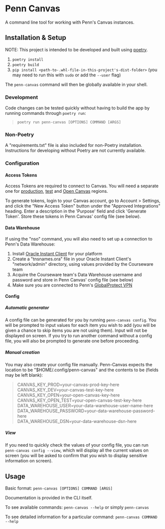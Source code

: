 # Penn Canvas

A command line tool for working with Penn's Canvas instances.

## Installation & Setup

NOTE: This project is intended to be developed and built using [poetry](https://python-poetry.org/).

1. `poetry install`
2. `poetry build`
3. `pip install <path-to-.whl-file-in-this-project's-dist-folder>` (you may need to run this with `sudo` or add the `--user` flag)

The `penn-canvas` command will then be globally available in your shell.

### Development

Code changes can be tested quickly without having to build the app by running commands through `poetry run`:

> `poetry run penn-canvas [OPTIONS] COMMAND [ARGS]`

### Non-Poetry

A "requirements.txt" file is also included for non-Poetry installation. Instructions for developing without Poetry are not currently available.

### Configuration

#### Access Tokens

Access Tokens are required to connect to Canvas. You will need a separate one for [production](https://canvas.upenn.edu/), [test](https://upenn.test.instructure.com/) and [Open Canvas](https://upenn-catalog.instructure.com/) regions.

To generate tokens, login to your Canvas account, go to Account > Settings, and click the "New Access Token" button under the "Approved Integrations" heading. Enter a description in the 'Purpose' field and click 'Generate Token'. Store these tokens in Penn Canvas' config file (see below).

#### Data Warehouse

If using the "nso" command, you will also need to set up a connection to Penn's Data Warehouse:

1. Install [Oracle Instant Client](https://www.oracle.com/database/technologies/instant-client/downloads.html) for your platform
2. Create a "tnsnames.ora" file in your Oracle Instant Client's "network/admin" directory, using values provided by the Courseware team
3. Acquire the Courseware team's Data Warehouse username and password and store in Penn Canvas' config file (see below)
4. Make sure you are connected to Penn's [GlobalProtect VPN](https://www.isc.upenn.edu/how-to/university-vpn-getting-started-guide)

#### Config

##### Automatic generator

A config file can be generated for you by running `penn-canvas config`. You will be prompted to input values for each item you wish to add (you will be given a chance to skip items you are not using them). Input will not be displayed on screen. If you try to run another command without a config file, you will also be prompted to generate one before proceeding.

##### Manual creation

You may also create your config file manually. Penn-Canvas expects the location to be "$HOME/.config/penn-canvas" and the contents to be (fields may be left blank):

> CANVAS_KEY_PROD=your-canvas-prod-key-here  
> CANVAS_KEY_DEV=your-canvas-test-key-here  
> CANVAS_KEY_OPEN=your-open-canvas-key-here  
> CANVAS_KEY_OPEN_TEST=your-open-canvas-test-key-here  
> DATA_WAREHOUSE_USER=your-data-warehouse-user-name-here  
> DATA_WAREHOUSE_PASSWORD=your-data-warehouse-password-here  
> DATA_WAREHOUSE_DSN=your-data-warehouse-dsn-here

##### View

If you need to quickly check the values of your config file, you can run `penn-canvas config --view`, which will display all the current values on screen (you will be asked to confirm that you wish to display sensitive information on screen).

## Usage

Basic format: `penn-canvas [OPTIONS] COMMAND [ARGS]`

Documentation is provided in the CLI itself.

To see available commands: `penn-canvas --help` or simply `penn-canvas`

To see detailed information for a particular command: `penn-canvas COMMAND --help`

